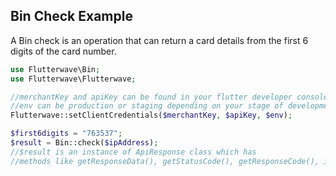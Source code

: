 ## Bin Check Example
A Bin check is an operation that can return a card details from the first 6 digits of the card number.

```PHP
use Flutterwave\Bin;
use Flutterwave\Flutterwave;

//merchantKey and apiKey can be found in your flutter developer console
//env can be production or staging depending on your stage of development
Flutterwave::setClientCredentials($merchantKey, $apiKey, $env);

$first6digits = "763537";
$result = Bin::check($ipAddress);
//$result is an instance of ApiResponse class which has
//methods like getResponseData(), getStatusCode(), getResponseCode(), isSuccessfulResponse()
```

